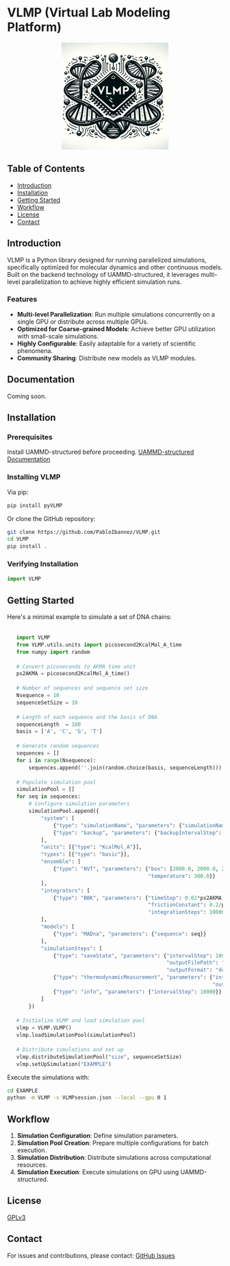 # VLMP (Virtual Lab Modeling Platform)

<p align="center">
    <img src="https://github.com/PabloIbannez/VLMP/blob/main/docs/_images/logo.png" width="250">  
</p>

## Table of Contents

- [Introduction](#introduction)
- [Installation](#installation)
- [Getting Started](#getting-started)
- [Workflow](#workflow)
- [License](#license)
- [Contact](#contact)

## Introduction

VLMP is a Python library designed for running parallelized simulations, specifically optimized for molecular dynamics and other continuous models. Built on the backend technology of UAMMD-structured, it leverages multi-level parallelization to achieve highly efficient simulation runs.

### Features

- **Multi-level Parallelization**: Run multiple simulations concurrently on a single GPU or distribute across multiple GPUs.
- **Optimized for Coarse-grained Models**: Achieve better GPU utilization with small-scale simulations.
- **Highly Configurable**: Easily adaptable for a variety of scientific phenomena.
- **Community Sharing**: Distribute new models as VLMP modules.

## Documentation

Coming soon.

## Installation

### Prerequisites

Install UAMMD-structured before proceeding. [UAMMD-structured Documentation](https://uammd-structured.readthedocs.io/en/latest/)

### Installing VLMP

Via pip:
```bash
pip install pyVLMP
```

Or clone the GitHub repository:

```bash
git clone https://github.com/PabloIbannez/VLMP.git
cd VLMP
pip install .
```

### Verifying Installation

```python
import VLMP
```

## Getting Started

Here's a minimal example to simulate a set of DNA chains:

```python

   import VLMP
   from VLMP.utils.units import picosecond2KcalMol_A_time
   from numpy import random

   # Convert picoseconds to AKMA time unit
   ps2AKMA = picosecond2KcalMol_A_time()

   # Number of sequences and sequence set size
   Nsequence = 10
   sequenceSetSize = 10

   # Length of each sequence and the basis of DNA
   sequenceLength  = 100
   basis = ['A', 'C', 'G', 'T']

   # Generate random sequences
   sequences = []
   for i in range(Nsequence):
       sequences.append(''.join(random.choice(basis, sequenceLength)))

   # Populate simulation pool
   simulationPool = []
   for seq in sequences:
       # Configure simulation parameters
       simulationPool.append({
           "system": [
               {"type": "simulationName", "parameters": {"simulationName": seq}},
               {"type": "backup", "parameters": {"backupIntervalStep": 100000}}
           ],
           "units": [{"type": "KcalMol_A"}],
           "types": [{"type": "basic"}],
           "ensemble": [
               {"type": "NVT", "parameters": {"box": [2000.0, 2000.0, 2000.0],
                                              "temperature": 300.0}}
           ],
           "integrators": [
               {"type": "BBK", "parameters": {"timeStep": 0.02*ps2AKMA,
                                              "frictionConstant": 0.2/ps2AKMA,
                                              "integrationSteps": 1000000}}
           ],
           "models": [
               {"type": "MADna", "parameters": {"sequence": seq}}
           ],
           "simulationSteps": [
               {"type": "saveState", "parameters": {"intervalStep": 10000,
                                                    "outputFilePath": "traj",
                                                    "outputFormat": "dcd"}},
               {"type": "thermodynamicMeasurement", "parameters": {"intervalStep": 10000,
                                                                   "outputFilePath": "thermo.dat"}},
               {"type": "info", "parameters": {"intervalStep": 10000}}
           ]
       })

   # Initialize VLMP and load simulation pool
   vlmp = VLMP.VLMP()
   vlmp.loadSimulationPool(simulationPool)

   # Distribute simulations and set up
   vlmp.distributeSimulationPool("size", sequenceSetSize)
   vlmp.setUpSimulation("EXAMPLE")
```

Execute the simulations with:

```bash
cd EXAMPLE
python -m VLMP -s VLMPsession.json --local --gpu 0 1
```

## Workflow

1. **Simulation Configuration**: Define simulation parameters.
2. **Simulation Pool Creation**: Prepare multiple configurations for batch execution.
3. **Simulation Distribution**: Distribute simulations across computational resources.
4. **Simulation Execution**: Execute simulations on GPU using UAMMD-structured.

## License

[GPLv3](./LICENSE.txt)

## Contact

For issues and contributions, please contact: [GitHub Issues](https://github.com/PabloIbannez/VLMP/issues)

